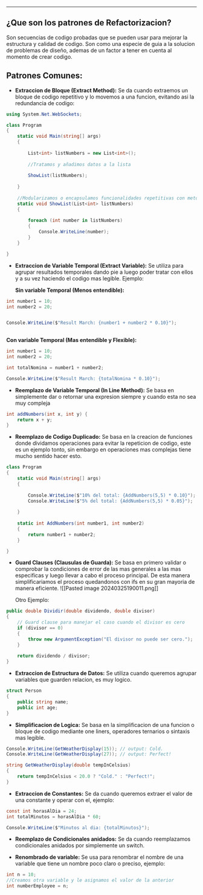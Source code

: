 
---
## ¿Que son los patrones de Refactorizacion?
Son secuencias de codigo probadas que se pueden usar para mejorar la estructura y calidad de codigo. Son como una especie de guia a la solucion de problemas de diseño, ademas de un factor a tener en cuenta al momento de crear codigo.

## Patrones Comunes:

- **Extraccion de Bloque (Extract Method):**
	 Se da cuando extraemos un bloque de codigo repetitivo y lo movemos a una funcion, evitando asi la redundancia de codigo:
	 
```csharp
using System.Net.WebSockets;

class Program
{
    static void Main(string[] args)
    {
	
        List<int> listNumbers = new List<int>();
		
        //Tratamos y añadimos datos a la lista
		
        ShowList(listNumbers);
		
    }
	
	//Modularizamos o encapsulamos funcionalidades repetitivas con metodos.
    static void ShowList(List<int> listNumbers)
    {
		
        foreach (int number in listNumbers)
        {
            Console.WriteLine(number);
        }
    }

}
```



- **Extraccion de Variable Temporal (Extract Variable):**
	 Se utiliza para agrupar resultados temporales dando pie a luego poder tratar con ellos y a su vez haciendo el codigo mas legible. Ejemplo:
	
	**Sin variable Temporal (Menos entendible):**
```csharp
int number1 = 10;
int number2 = 20;


Console.WriteLine($"Result March: {number1 + number2 * 0.10}");
 
```
	
   **Con variable Temporal (Mas entendible y Flexible):**
```csharp
int number1 = 10;
int number2 = 20;

int totalNomina = number1 + number2;

Console.WriteLine($"Result March: {totalNomina * 0.10}");
```


- **Reemplazo de Variable Temporal (In Line Method):**
	 Se basa en simplemente dar o retornar una expresion siempre y cuando esta no sea muy compleja
```csharp
int addNumbers(int x, int y) {
    return x + y;
}
```


- **Reemplazo de Codigo Duplicado:**
	 Se basa en la creacion de funciones donde dividamos operaciones para evitar la repeticion de codigo, este es un ejemplo tonto, sin embargo en operaciones mas complejas tiene mucho sentido hacer esto.
```csharp
class Program
{
    static void Main(string[] args)
    {
		
        Console.WriteLine($"10% del total: {AddNumbers(5,5) * 0.10}");
        Console.WriteLine($"5% del total: {AddNumbers(5,5) * 0.05}");
		
    }
		
    static int AddNumbers(int number1, int number2)
    {
        return number1 + number2;
    }

}
```



- **Guard Clauses (Clausulas de Guarda):**
	 Se basa en primero validar o comprobar la condiciones de error de las mas generales a las mas especificas y luego llevar a cabo el proceso principal. De esta manera simplificariamos el proceso quedandonos con ifs en su gran mayoria de manera eficiente.
	 ![[Pasted image 20240325190011.png]]
	 
	 Otro Ejemplo:
```csharp
public double Dividir(double dividendo, double divisor)
{
    // Guard clause para manejar el caso cuando el divisor es cero
    if (divisor == 0)
    {
        throw new ArgumentException("El divisor no puede ser cero.");
    }
	
    return dividendo / divisor;
}
```
















- **Extraccion de Estructura de Datos:**
	 Se utiliza cuando queremos agrupar variables que guarden relacion, es muy logico.
```csharp
struct Person 
{
    public string name;
    public int age;
}
```




- **Simplificacion de Logica:**
	 Se basa en la simplificacion de una funcion o bloque de codigo mediante one liners, operadores ternarios o sintaxis mas legible.
```csharp
Console.WriteLine(GetWeatherDisplay(15)); // output: Cold.
Console.WriteLine(GetWeatherDisplay(27)); // output: Perfect!

string GetWeatherDisplay(double tempInCelsius)
{
	return tempInCelsius < 20.0 ? "Cold." : "Perfect!";
}
```


- **Extraccion de Constantes:**
	 Se da cuando queremos extraer el valor de una constante y operar con el, ejemplo:
```csharp
const int horasAlDia = 24;
int totalMinutos = horasAlDia * 60;

Console.WriteLine($"Minutos al dia: {totalMinutos}");
```



- **Reemplazo de Condicionales anidados:**
	 Se da cuando reemplazamos condicionales anidados por simplemente un switch. 


- **Renombrado de variable:**
	 Se usa para renombrar el nombre de una variable que tiene un nombre poco claro o preciso, ejemplo:
```csharp
int n = 10;
//Creamos otra variable y le asignamos el valor de la anterior
int numberEmployee = n;

```






























